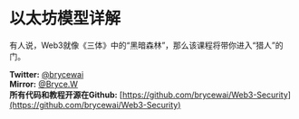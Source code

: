 # 以太坊模型详解

有人说，Web3就像《三体》中的“黑暗森林”，那么该课程将带你进入“猎人”的门。

**Twitter:** [@brycewai](https://twitter.com/brycewai)  
**Mirror:** [@Bryce.W](https://mirror.xyz/brycew.eth)  
**所有代码和教程开源在Github:** [https://github.com/brycewai/Web3-Security](https://github.com/brycewai/Web3-Security)
